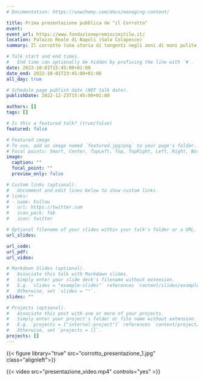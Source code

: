 ```yaml
---
# Documentation: https://wowchemy.com/docs/managing-content/

title: Prima presentazione pubblica de "il Corrotto"
event:
event_url: https://www.fondazionepremiocimitile.it/
location: Palazzo Reale di Napoli (Sala Colapesce)
summary: Il corrotto (una storia di tangenti negli anni di mani pulite) - prima presentazione pubblica

# Talk start and end times.
#   End time can optionally be hidden by prefixing the line with `#`.
date: 2022-10-01T15:45:00+01:00
date_end: 2022-10-01T23:45:00+01:00
all_day: true

# Schedule page publish date (NOT talk date).
publishDate: 2022-12-23T15:45:00+01:00

authors: []
tags: []

# Is this a featured talk? (true/false)
featured: false

# Featured image
# To use, add an image named `featured.jpg/png` to your page's folder. 
# Focal points: Smart, Center, TopLeft, Top, TopRight, Left, Right, BottomLeft, Bottom, BottomRight.
image:
  caption: ""
  focal_point: ""
  preview_only: false

# Custom links (optional).
#   Uncomment and edit lines below to show custom links.
# links:
# - name: Follow
#   url: https://twitter.com
#   icon_pack: fab
#   icon: twitter

# Optional filename of your slides within your talk's folder or a URL.
url_slides:

url_code:
url_pdf:
url_video:

# Markdown Slides (optional).
#   Associate this talk with Markdown slides.
#   Simply enter your slide deck's filename without extension.
#   E.g. `slides = "example-slides"` references `content/slides/example-slides.md`.
#   Otherwise, set `slides = ""`.
slides: ""

# Projects (optional).
#   Associate this post with one or more of your projects.
#   Simply enter your project's folder or file name without extension.
#   E.g. `projects = ["internal-project"]` references `content/project/deep-learning/index.md`.
#   Otherwise, set `projects = []`.
projects: []
---
```


{{< figure library="true" src="corrotto_presentazione_1.jpg" class="alignleft">}}

{{< video src="presentazione_video.mp4" controls="yes" >}}